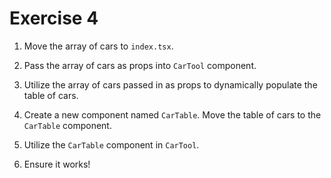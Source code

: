 # Exercise 4

1. Move the array of cars to `index.tsx`.

2. Pass the array of cars as props into `CarTool` component.

3. Utilize the array of cars passed in as props to dynamically populate the table of cars.

4. Create a new component named `CarTable`. Move the table of cars to the `CarTable` component.

5. Utilize the `CarTable` component in `CarTool`.

6. Ensure it works!
